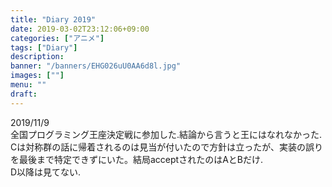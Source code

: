 ```yaml
---
title: "Diary 2019"
date: 2019-03-02T23:12:06+09:00
categories: ["アニメ"]
tags: ["Diary"]
description:
banner: "/banners/EHG026uU0AA6d8l.jpg"
images: [""]
menu: ""
draft:
---
```

2019/11/9  
全国プログラミング王座決定戦に参加した.結論から言うと王にはなれなかった.  
Cは対称群の話に帰着されるのは見当が付いたので方針は立ったが、実装の誤りを最後まで特定できずにいた。結局acceptされたのはAとBだけ.  
D以降は見てない.  
